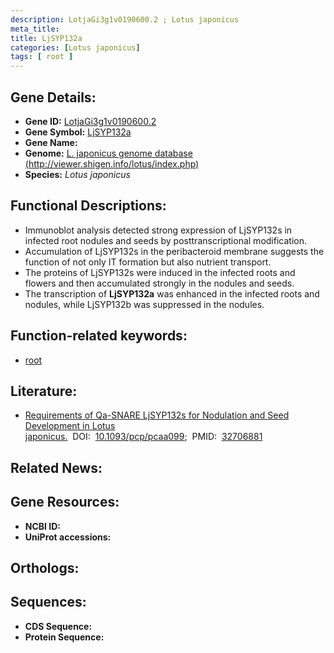 ```yaml
---
description: LotjaGi3g1v0190600.2 ; Lotus japonicus
meta_title:
title: LjSYP132a
categories: [Lotus japonicus]
tags: [ root ]
---
```


## Gene Details:
- **Gene ID:** [LotjaGi3g1v0190600.2]()
- **Gene Symbol:** <u>LjSYP132a</u>
- **Gene Name:** 
- **Genome:** [L. japonicus genome database (http://viewer.shigen.info/lotus/index.php)]()
- **Species:** *Lotus japonicus*

## Functional Descriptions:
   - Immunoblot analysis detected strong expression of LjSYP132s in infected root nodules and seeds by posttranscriptional modification.
   - Accumulation of LjSYP132s in the peribacteroid membrane suggests the function of not only IT formation but also nutrient transport.
   - The proteins of LjSYP132s were induced in the infected roots and flowers and then accumulated strongly in the nodules and seeds.
   - The transcription of **LjSYP132a** was enhanced in the infected roots and nodules, while LjSYP132b was suppressed in the nodules.

## Function-related keywords:
   - [root](/tags/root/)

## Literature:
   - [Requirements of Qa-SNARE LjSYP132s for Nodulation and Seed Development in Lotus japonicus.](https://doi.org/10.1093/pcp/pcaa099)&nbsp;&nbsp;DOI:&nbsp;&nbsp;[10.1093/pcp/pcaa099](https://doi.org/10.1093/pcp/pcaa099);&nbsp;&nbsp;PMID:&nbsp;&nbsp;[32706881](https://pubmed.ncbi.nlm.nih.gov/32706881/)

## Related News:

## Gene Resources:
- **NCBI ID:**  [](https://www.ncbi.nlm.nih.gov/gene/?term=)
- **UniProt accessions:**  [](https://www.uniprot.org/uniprotkb//entry)

## Orthologs:

## Sequences:
- **CDS Sequence:**
- **Protein Sequence:**
